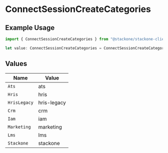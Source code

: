 # ConnectSessionCreateCategories

## Example Usage

```typescript
import { ConnectSessionCreateCategories } from "@stackone/stackone-client-ts/sdk/models/shared";

let value: ConnectSessionCreateCategories = ConnectSessionCreateCategories.Iam;
```

## Values

| Name         | Value        |
| ------------ | ------------ |
| `Ats`        | ats          |
| `Hris`       | hris         |
| `HrisLegacy` | hris-legacy  |
| `Crm`        | crm          |
| `Iam`        | iam          |
| `Marketing`  | marketing    |
| `Lms`        | lms          |
| `Stackone`   | stackone     |